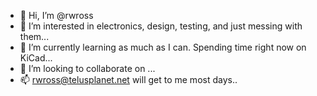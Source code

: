 - 👋 Hi, I’m @rwross
- 👀 I’m interested in electronics, design, testing, and just messing with them...
- 🌱 I’m currently learning as much as I can. Spending time right now on KiCad...
- 💞️ I’m looking to collaborate on ...
- 📫 rwross@telusplanet.net will get to me most days..

<!---
rwross/rwross is a ✨ special ✨ repository because its `README.md` (this file) appears on your GitHub profile.
You can click the Preview link to take a look at your changes.
--->
